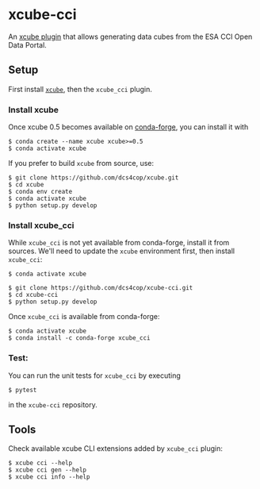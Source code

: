 # xcube-cci

An [xcube plugin]() that allows generating data cubes from the ESA CCI Open Data Portal.

## Setup

First install [`xcube`](https://github.com/dcs4cop/xcube), 
then the `xcube_cci` plugin.

### Install xcube

Once xcube 0.5 becomes available on [conda-forge](https://conda-forge.org/), 
you can install it with
    
    $ conda create --name xcube xcube>=0.5
    $ conda activate xcube

If you prefer to build `xcube` from source, use:

    $ git clone https://github.com/dcs4cop/xcube.git
    $ cd xcube
    $ conda env create
    $ conda activate xcube
    $ python setup.py develop
        
### Install xcube_cci

While `xcube_cci` is not yet available from conda-forge, install it from sources. 
We'll need to update the `xcube` environment first, then install `xcube_cci`:

    $ conda activate xcube
    
    $ git clone https://github.com/dcs4cop/xcube-cci.git
    $ cd xcube-cci
    $ python setup.py develop

Once `xcube_cci` is available from conda-forge:

    $ conda activate xcube
    $ conda install -c conda-forge xcube_cci

### Test:

You can run the unit tests for `xcube_cci` by executing

```
$ pytest
```

in the `xcube-cci` repository.
    
## Tools

Check available xcube CLI extensions added by `xcube_cci` plugin:

    $ xcube cci --help
    $ xcube cci gen --help
    $ xcube cci info --help
